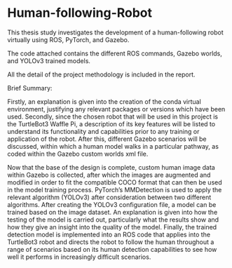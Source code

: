 # Human-following-Robot

This thesis study investigates the development of a human-following robot virtually using ROS, PyTorch, and Gazebo.

The code attached contains the different ROS commands, Gazebo worlds, and YOLOv3 trained models.

All the detail of the project methodology is included in the report.

Brief Summary:

Firstly, an explanation is given into the creation of the conda virtual environment, justifying
any relevant packages or versions which have been used. Secondly, since the chosen robot
that will be used in this project is the TurtleBot3 Waffle Pi, a description of its key features will
be listed to understand its functionality and capabilities prior to any training or application of
the robot. After this, different Gazebo scenarios will be discussed, within which a human model
walks in a particular pathway, as coded within the Gazebo custom worlds xml file.

Now that the base of the design is complete, custom human image data within Gazebo is
collected, after which the images are augmented and modified in order to fit the compatible
COCO format that can then be used in the model training process. PyTorch’s MMDetection is
used to apply the relevant algorithm (YOLOv3) after consideration between two different
algorithms. After creating the YOLOv3 configuration file, a model can be trained based on the
image dataset. An explanation is given into how the testing of the model is carried out,
particularly what the results show and how they give an insight into the quality of the model.
Finally, the trained detection model is implemented into an ROS code that applies into the
TurtleBot3 robot and directs the robot to follow the human throughout a range of scenarios
based on its human detection capabilities to see how well it performs in increasingly difficult
scenarios.
